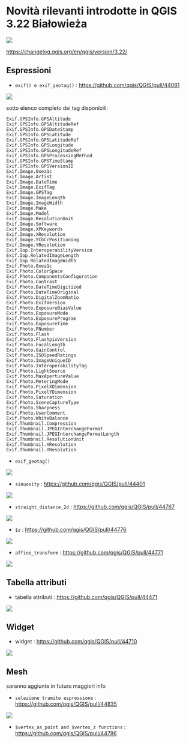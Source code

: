 # Novità rilevanti introdotte in QGIS 3.22 Białowieża

[![](../img/splashscreen/splash_3_22.png)](../img/splashscreen/splash_3_22.png)

<https://changelog.qgis.org/en/qgis/version/3.22/>


## Espressioni

- `exif() e exif_geotag()` : <https://github.com/qgis/QGIS/pull/44081>

[![](../img/novita_322/img_01.png)](../img/novita_322/img_01.png)

sotto elenco completo dei tag disponibili:

```
Exif.GPSInfo.GPSAltitude
Exif.GPSInfo.GPSAltitudeRef
Exif.GPSInfo.GPSDateStamp
Exif.GPSInfo.GPSLatitude
Exif.GPSInfo.GPSLatitudeRef
Exif.GPSInfo.GPSLongitude
Exif.GPSInfo.GPSLongitudeRef
Exif.GPSInfo.GPSProcessingMethod
Exif.GPSInfo.GPSTimeStamp
Exif.GPSInfo.GPSVersionID
Exif.Image.0xea1c
Exif.Image.Artist
Exif.Image.DateTime
Exif.Image.ExifTag
Exif.Image.GPSTag
Exif.Image.ImageLength
Exif.Image.ImageWidth
Exif.Image.Make
Exif.Image.Model
Exif.Image.ResolutionUnit
Exif.Image.Software
Exif.Image.XPKeywords
Exif.Image.XResolution
Exif.Image.YCbCrPositioning
Exif.Image.YResolution
Exif.Iop.InteroperabilityVersion
Exif.Iop.RelatedImageLength
Exif.Iop.RelatedImageWidth
Exif.Photo.0xea1c
Exif.Photo.ColorSpace
Exif.Photo.ComponentsConfiguration
Exif.Photo.Contrast
Exif.Photo.DateTimeDigitized
Exif.Photo.DateTimeOriginal
Exif.Photo.DigitalZoomRatio
Exif.Photo.ExifVersion
Exif.Photo.ExposureBiasValue
Exif.Photo.ExposureMode
Exif.Photo.ExposureProgram
Exif.Photo.ExposureTime
Exif.Photo.FNumber
Exif.Photo.Flash
Exif.Photo.FlashpixVersion
Exif.Photo.FocalLength
Exif.Photo.GainControl
Exif.Photo.ISOSpeedRatings
Exif.Photo.ImageUniqueID
Exif.Photo.InteroperabilityTag
Exif.Photo.LightSource
Exif.Photo.MaxApertureValue
Exif.Photo.MeteringMode
Exif.Photo.PixelXDimension
Exif.Photo.PixelYDimension
Exif.Photo.Saturation
Exif.Photo.SceneCaptureType
Exif.Photo.Sharpness
Exif.Photo.UserComment
Exif.Photo.WhiteBalance
Exif.Thumbnail.Compression
Exif.Thumbnail.JPEGInterchangeFormat
Exif.Thumbnail.JPEGInterchangeFormatLength
Exif.Thumbnail.ResolutionUnit
Exif.Thumbnail.XResolution
Exif.Thumbnail.YResolution
```
- `exif_geotag()`

[![](../img/novita_322/img_02.png)](../img/novita_322/img_02.png)

- `sinuosity` : <https://github.com/qgis/QGIS/pull/44401>

[![](../img/novita_322/img_03.png)](../img/novita_322/img_03.png)

- `straight_distance_2d` : <https://github.com/qgis/QGIS/pull/44767>

[![](../img/novita_322/img_04.png)](../img/novita_322/img_04.png)

- `$z` : <https://github.com/qgis/QGIS/pull/44776>

[![](../img/novita_322/img_05.png)](../img/novita_322/img_05.png)

- `affine_transform` : <https://github.com/qgis/QGIS/pull/44771>

[![](../img/novita_322/img_06.png)](../img/novita_322/img_06.png)

## Tabella attributi

- tabella attributi : <https://github.com/qgis/QGIS/pull/44471>

[![](https://user-images.githubusercontent.com/1298852/127653338-00407c86-b00a-4159-a702-eb25d2907c0d.png)](https://user-images.githubusercontent.com/1298852/127653338-00407c86-b00a-4159-a702-eb25d2907c0d.png)
## Widget

- widget : <https://github.com/qgis/QGIS/pull/44710>

[![](https://user-images.githubusercontent.com/142164/129595519-e2920348-d720-460e-8159-55e488de69fc.gif)](https://user-images.githubusercontent.com/142164/129595519-e2920348-d720-460e-8159-55e488de69fc.gif)
## Mesh

saranno aggiunte in futuro maggiori info

- `selezione tramite espressione` : <https://github.com/qgis/QGIS/pull/44835>

[![](https://user-images.githubusercontent.com/7416892/130723918-0f07d9da-2e54-40b7-8da3-301c88c69846.gif)](https://user-images.githubusercontent.com/7416892/130723918-0f07d9da-2e54-40b7-8da3-301c88c69846.gif)

- `$vertex_as_point and $vertex_z functions` : <https://github.com/qgis/QGIS/pull/44786>
